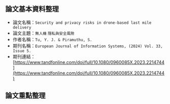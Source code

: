 ## 論文基本資料整理
- 論文名稱：`Security and privacy risks in drone-based last mile delivery`
- 論文主題：`無人機` `隱私與安全風險`
- 作者名稱：`Tu, Y. J. & Piramuthu, S.`
- 期刊名稱：`European Journal of Information Systems, (2024) Vol. 33, Issue 5.`
- 期刊連結：[https://www.tandfonline.com/doi/full/10.1080/0960085X.2023.2214744](https://www.tandfonline.com/doi/full/10.1080/0960085X.2023.2214744)

## 論文重點整理
